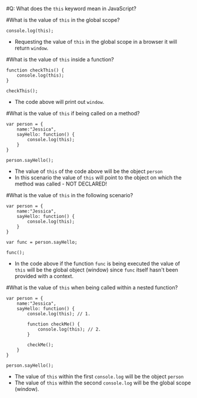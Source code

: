 #Q: What does the `this` keyword mean in JavaScript?


#What is the value of `this` in the global scope?
```
console.log(this);
```
* Requesting the value of `this` in the global scope in a browser it will return `window`.

#What is the value of `this` inside a function?
```
function checkThis() {
    console.log(this);
}

checkThis();
```
* The code above will print out `window`.

#What is the value of `this` if being called on a method?

```
var person = {
    name:"Jessica",
    sayHello: function() {
        console.log(this);
    }
}

person.sayHello();
```
* The value of `this` of the code above will be the object `person`
* In this scenario the value of `this` will point to the object on which the method was called - NOT DECLARED!

#What is the value of `this` in the following scenario?


```
var person = {
    name:"Jessica",
    sayHello: function() {
        console.log(this);
    }
}

var func = person.sayHello;

func();
```
* In the code above if the function `func` is being executed the value of `this` will be the global object (window) 
since `func` itself hasn't been provided with a context.

#What is the value of `this` when being called within a nested function?

```
var person = {
    name:"Jessica",
    sayHello: function() {
        console.log(this); // 1. 
        
        function checkMe() {
            console.log(this); // 2.
        }
        
        checkMe();
    }
}

person.sayHello();
```
* The value of `this` within the first `console.log` will be the object `person`
* The value of `this` within the second `console.log` will be the global scope (window).